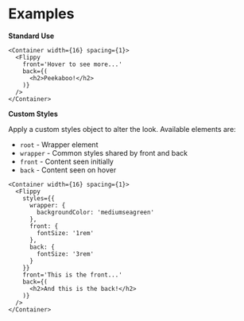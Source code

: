 # Examples

**Standard Use**

```
<Container width={16} spacing={1}>
  <Flippy
    front='Hover to see more...'
    back={(
      <h2>Peekaboo!</h2>
    )}
  />
</Container>
```

**Custom Styles**

Apply a custom styles object to alter the look. Available elements are:

- `root` - Wrapper element
- `wrapper` - Common styles shared by front and back
- `front` - Content seen initially
- `back` - Content seen on hover

```
<Container width={16} spacing={1}>
  <Flippy
    styles={{
      wrapper: {
        backgroundColor: 'mediumseagreen'
      },
      front: {
        fontSize: '1rem'
      },
      back: {
        fontSize: '3rem'
      }
    }}
    front='This is the front...'
    back={(
      <h2>And this is the back!</h2>
    )}
  />
</Container>
```
